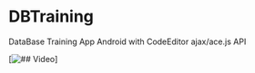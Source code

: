 # DBTraining
DataBase Training App Android with CodeEditor ajax/ace.js API

[![## Video](https://youtu.be/WLY-_2YmV_E)]

